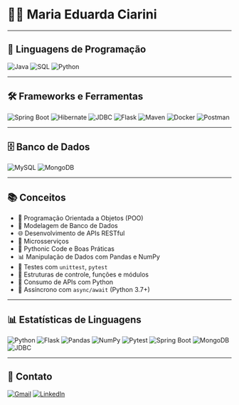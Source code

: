 # 👩‍💻 Maria Eduarda Ciarini

---

## 🚀 Linguagens de Programação

![Java](https://img.shields.io/badge/-Java-ED8B00?style=flat-square&logo=openjdk&logoColor=white)
![SQL](https://img.shields.io/badge/-SQL-4479A1?style=flat-square&logo=mysql&logoColor=white)
![Python](https://img.shields.io/badge/-Python-3776AB?style=flat-square&logo=python&logoColor=white)

---

## 🛠️ Frameworks e Ferramentas

![Spring Boot](https://img.shields.io/badge/-Spring%20Boot-6DB33F?style=flat-square&logo=springboot&logoColor=white)
![Hibernate](https://img.shields.io/badge/-Hibernate-59666C?style=flat-square&logo=hibernate&logoColor=white)
![JDBC](https://img.shields.io/badge/-JDBC-0C85D0?style=flat-square&logo=java&logoColor=white)
![Flask](https://img.shields.io/badge/-Flask-000000?style=flat-square&logo=flask&logoColor=white)
![Maven](https://img.shields.io/badge/-Maven-C71A36?style=flat-square&logo=apachemaven&logoColor=white)
![Docker](https://img.shields.io/badge/-Docker-2496ED?style=flat-square&logo=docker&logoColor=white)
![Postman](https://img.shields.io/badge/-Postman-FF6C37?style=flat-square&logo=postman&logoColor=white)

---

## 🗄️ Banco de Dados

![MySQL](https://img.shields.io/badge/-MySQL-005C84?style=flat-square&logo=mysql&logoColor=white)
![MongoDB](https://img.shields.io/badge/-MongoDB-47A248?style=flat-square&logo=mongodb&logoColor=white)

---

## 📚 Conceitos

- 🧠 Programação Orientada a Objetos (POO)  
- 🧩 Modelagem de Banco de Dados  
- 🌐 Desenvolvimento de APIs RESTful  
- 🧬 Microsserviços  
- 🐍 Pythonic Code e Boas Práticas  
- 📊 Manipulação de Dados com Pandas e NumPy  
- 🧪 Testes com `unittest`, `pytest`  
- 🔁 Estruturas de controle, funções e módulos  
- 🧱 Consumo de APIs com Python  
- 🔄 Assíncrono com `async/await` (Python 3.7+)

---

## 📊 Estatísticas de Linguagens

![Python](https://img.shields.io/badge/-Python-3776AB?style=flat-square&logo=python&logoColor=white)
![Flask](https://img.shields.io/badge/-Flask-000000?style=flat-square&logo=flask&logoColor=white)
![Pandas](https://img.shields.io/badge/-Pandas-150458?style=flat-square&logo=pandas&logoColor=white)
![NumPy](https://img.shields.io/badge/-NumPy-013243?style=flat-square&logo=numpy&logoColor=white)
![Pytest](https://img.shields.io/badge/-Pytest-0A9EDC?style=flat-square&logo=pytest&logoColor=white)
![Spring Boot](https://img.shields.io/badge/-Spring%20Boot-6DB33F?style=flat-square&logo=springboot&logoColor=white)
![MongoDB](https://img.shields.io/badge/-MongoDB-47A248?style=flat-square&logo=mongodb&logoColor=white)
![JDBC](https://img.shields.io/badge/-JDBC-0C85D0?style=flat-square&logo=java&logoColor=white)

---

## 📌 Contato

[![Gmail](https://img.shields.io/badge/-Gmail-D14836?logo=gmail&logoColor=white&style=flat-square)](mailto:mariaeduardaciarini@gmail.com)
[![LinkedIn](https://img.shields.io/badge/-LinkedIn-0A66C2?logo=linkedin&logoColor=white&style=flat-square)](https://www.linkedin.com/in/maria-eduarda-ciarini-b97ab6270/)
